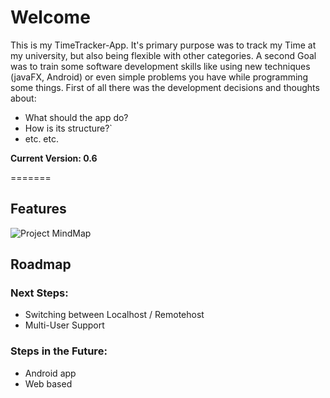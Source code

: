 # Welcome

This is my TimeTracker-App. It's primary purpose was to track my Time at my university, but also being flexible with other categories. A second Goal was to train some software development skills like using new techniques (javaFX, Android) or even simple problems you have while programming some things. First of all there was the development decisions and thoughts about:

* What should the app do?
* How is its structure?`
* etc. etc.

**Current Version: 0.6**

=======
## Features

![Project MindMap](http://kerberos-grube.de/img/TimeY-WimeY-Mindmap.png)

## Roadmap

### Next Steps:

* Switching between Localhost / Remotehost
* Multi-User Support

### Steps in the Future:

* Android app
* Web based